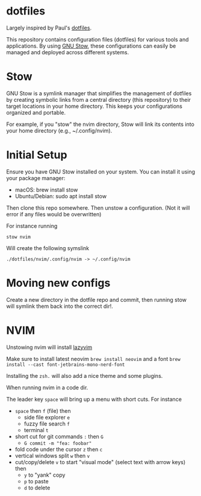 # dotfiles

Largely inspired by Paul's [dotfiles](https://github.com/paul/dotfiles).

This repository contains configuration files (dotfiles) for various tools and applications. By using [GNU Stow](https://www.gnu.org/software/stow/), these configurations can easily be managed and deployed across different systems.

# Stow

GNU Stow is a symlink manager that simplifies the management of dotfiles by creating symbolic links from a central directory (this repository) to their target locations in your home directory. This keeps your configurations organized and portable.

For example, if you "stow" the nvim directory, Stow will link its contents into your home directory (e.g., ~/.config/nvim).

# Initial Setup

Ensure you have GNU Stow installed on your system. You can install it using your package manager:

- macOS: brew install stow
- Ubuntu/Debian: sudo apt install stow

Then clone this repo somewhere. Then unstow a configuration. (Not it will error if any files would be overwritten)

For instance running 

```shell
stow nvim
```

Will create the following symslink

```
./dotfiles/nvim/.config/nvim -> ~/.config/nvim
```

# Moving new configs 

Create a new directory in the dotfile repo and commit, then running stow will symlink them back into the correct dir!.


# NVIM

Unstowing nvim will install [lazyvim](https://www.lazyvim.org/)

Make sure to install latest neovim `brew install neovim` and a font `brew install --cast font-jetbrains-mono-nerd-font`

Installing the `zsh.` will also add a nice theme and some plugins.

When running nvim in a code dir. 

The leader key `space` will bring up a menu with short cuts. For instance 

- `space` then `f` (file) then
  - side file explorer `e`
  - fuzzy file search `f` 
  - terminal `t`
- short cut for git commands `:` then `G`
  -  `G commit -m "fea: foobar"`
- fold code under the cursor `z` then `c`
- vertical windows split `w` then `v`
- cut/copy/delete `v` to start "visual mode" (select text with arrow keys) then
  - `y` to "yank" copy
  - `p` to paste
  - `d` to delete
